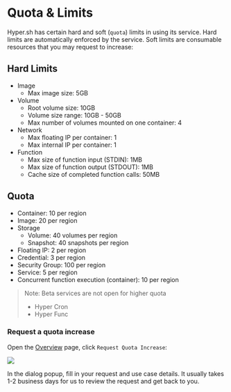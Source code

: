 # Quota & Limits

Hyper.sh has certain hard and soft (`quota`) limits in using its service. Hard limits are automatically enforced by the service. Soft limits are consumable resources that you may request to increase:

## Hard Limits
- Image
	- Max image size: 5GB
- Volume
	- Root volume size: 10GB
	- Volume size range: 10GB - 50GB
	- Max number of volumes mounted on one container: 4
- Network
	- Max floating IP per container: 1
	- Max internal IP per container: 1
- Function
	- Max size of function input (STDIN): 1MB
	- Max size of function output (STDOUT): 1MB
	- Cache size of completed function calls: 50MB

## Quota
- Container: 10 per region
- Image:  20 per region
- Storage
	- Volume: 40 volumes per region
	- Snapshot: 40 snapshots per region
- Floating IP: 2 per region
- Credential: 3 per region
- Security Group: 100 per region
- Service: 5 per region
- Concurrent function execution (container): 10 per region

> Note: Beta services are not open for higher quota
> - Hyper Cron
> - Hyper Func

### Request a quota increase

Open the [Overview](https://console.hyper.sh/overview/) page, click `Request Quota Increase`:

![](https://trello-attachments.s3.amazonaws.com/5700ea0da7030dcf7485ed70/57ac415d5c5774e392d184a5/54e79f48f900bc73590d58964c80cd92/quota.png)

In the dialog popup, fill in your request and use case details. It usually takes 1-2 business days for us to review the request and get back to you.
